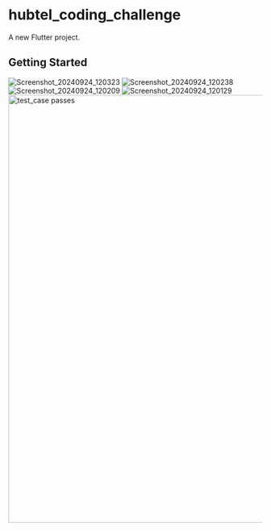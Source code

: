 # hubtel_coding_challenge

A new Flutter project.

## Getting Started

![Screenshot_20240924_120323](https://github.com/user-attachments/assets/a74c5b24-12de-4394-813b-104c18766660)
![Screenshot_20240924_120238](https://github.com/user-attachments/assets/f4821091-6706-4412-980b-85047e03b13a)
![Screenshot_20240924_120209](https://github.com/user-attachments/assets/38e2caef-5962-4592-aa13-3a091130ab77)
![Screenshot_20240924_120129](https://github.com/user-attachments/assets/9b9ece72-0f80-4a7b-bcf0-a96e6bcf1bf6)
<img width="848" alt="test_case passes" src="https://github.com/user-attachments/assets/7970605c-735e-42aa-800b-fdd0e696af85">
